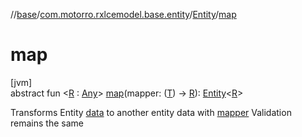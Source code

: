 //[base](../../../index.md)/[com.motorro.rxlcemodel.base.entity](../index.md)/[Entity](index.md)/[map](map.md)

# map

[jvm]\
abstract fun &lt;[R](map.md) : [Any](https://kotlinlang.org/api/latest/jvm/stdlib/kotlin/-any/index.html)&gt; [map](map.md)(mapper: ([T](index.md)) -&gt; [R](map.md)): [Entity](index.md)&lt;[R](map.md)&gt;

Transforms Entity [data](data.md) to another entity data with [mapper](map.md) Validation remains the same
